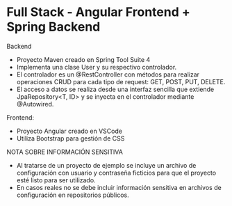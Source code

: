 # Full Stack - Angular Frontend + Spring Backend

Backend
- Proyecto Maven creado en Spring Tool Suite 4
- Implementa una clase User y su respectivo controlador.
- El controlador es un @RestController con métodos para realizar operaciones CRUD para cada tipo de request: GET, POST, PUT, DELETE.
- El acceso a datos se realiza desde una interfaz sencilla que extiende JpaRepository<T, ID> y se inyecta en el controlador mediante @Autowired.

Frontend:
- Proyecto Angular creado en VSCode
- Utiliza Bootstrap para gestión de CSS

NOTA SOBRE INFORMACIÓN SENSITIVA
- Al tratarse de un proyecto de ejemplo se incluye un archivo de configuración con usuario y contraseña ficticios para que el proyecto esté listo para ser utilizado.
- En casos reales no se debe incluir información sensitiva en archivos de configuración en repositorios públicos.
